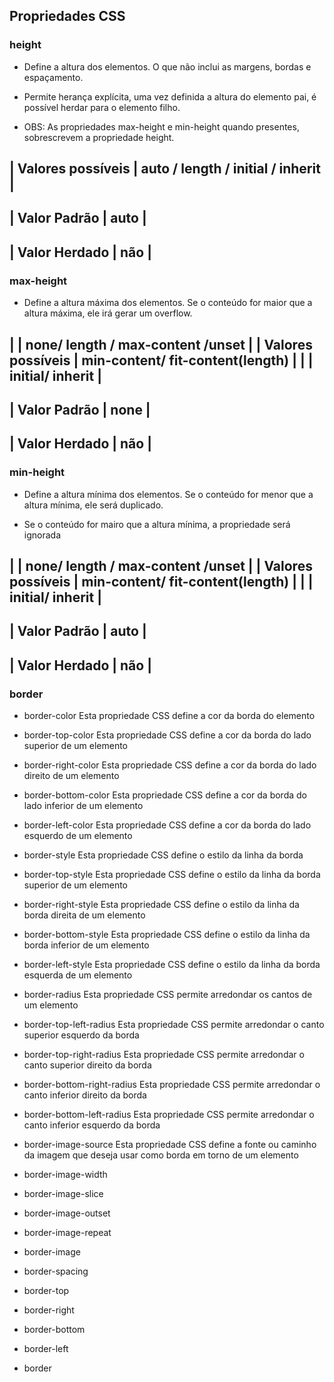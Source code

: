 ## Propriedades CSS

### height 

- Define a altura dos elementos. O que não inclui as margens, bordas e espaçamento.

- Permite herança explícita, uma vez definida a altura do elemento pai, é possível herdar para o elemento filho.

* OBS: As propriedades max-height e min-height quando presentes, sobrescrevem a propriedade height. 

| Valores possíveis | auto / length / initial / inherit |
---------------------------------------------------------
| Valor Padrão      |  auto                             |
---------------------------------------------------------
| Valor Herdado     |  não                              |
---------------------------------------------------------

### max-height 

- Define a altura máxima dos elementos. Se o conteúdo for maior que a altura máxima, ele irá gerar um overflow. 


|                   | none/ length / max-content /unset |
| Valores possíveis | min-content/ fit-content(length)  |
|                   | initial/ inherit                  |
---------------------------------------------------------
| Valor Padrão      |  none                             |
---------------------------------------------------------
| Valor Herdado     |  não                              |
---------------------------------------------------------

### min-height 

- Define a altura mínima dos elementos. Se o conteúdo for menor que a altura mínima, ele será duplicado.

- Se o conteúdo for mairo que a altura mínima, a propriedade será ignorada


|                   | none/ length / max-content /unset |
| Valores possíveis | min-content/ fit-content(length)  |
|                   | initial/ inherit                  |
---------------------------------------------------------
| Valor Padrão      |  auto                             |
---------------------------------------------------------
| Valor Herdado     |  não                              |
---------------------------------------------------------


### border

* border-color Esta propriedade CSS define a cor da borda do elemento
* border-top-color Esta propriedade CSS define a cor da borda do lado superior de um elemento
* border-right-color Esta propriedade CSS define a cor da borda do lado direito de um elemento
* border-bottom-color Esta propriedade CSS define a cor da borda do lado inferior de um elemento
* border-left-color Esta propriedade CSS define a cor da borda do lado esquerdo de um elemento

* border-style Esta propriedade CSS define o estilo da linha da borda 
* border-top-style Esta propriedade CSS define o estilo da linha da borda superior de um elemento
* border-right-style Esta propriedade CSS define o estilo da linha da borda direita de um elemento
* border-bottom-style Esta propriedade CSS define o estilo da linha da borda inferior de um elemento
* border-left-style Esta propriedade CSS define o estilo da linha da borda esquerda de um elemento

* border-radius Esta propriedade CSS permite arredondar os cantos de um elemento
* border-top-left-radius Esta propriedade CSS permite arredondar o canto superior esquerdo da borda 
* border-top-right-radius Esta propriedade CSS permite arredondar o canto superior direito da borda
* border-bottom-right-radius Esta propriedade CSS permite arredondar o canto inferior direito da borda
* border-bottom-left-radius Esta propriedade CSS permite arredondar o canto inferior esquerdo da borda

* border-image-source  Esta propriedade CSS define a fonte ou caminho da imagem que deseja usar como borda em torno de um elemento

* border-image-width 
* border-image-slice
* border-image-outset
* border-image-repeat 
* border-image

* border-spacing
* border-top
* border-right
* border-bottom
* border-left
* border




